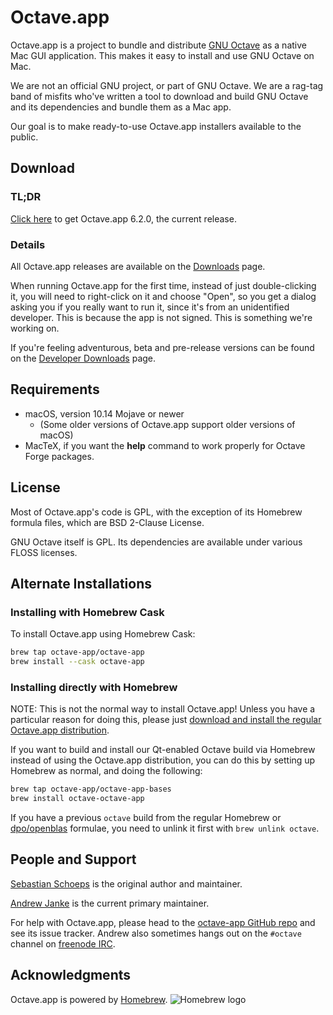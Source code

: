 # Octave.app

Octave.app is a project to bundle and distribute [GNU Octave](https://www.gnu.org/software/octave/) as a native Mac GUI application. This makes it easy to install and use GNU Octave on Mac.

We are not an official GNU project, or part of GNU Octave. We are a rag-tag band of misfits who've written a tool to download and build GNU Octave and its dependencies and bundle them as a Mac app.

Our goal is to make ready-to-use Octave.app installers available to the public.

## Download

### TL;DR

[Click here](https://github.com/octave-app/octave-app/releases/download/v6.2.0/Octave-6.2.0.dmg) to get Octave.app 6.2.0, the current release.

### Details

All Octave.app releases are available on the [Downloads](/Download.html) page.

When running Octave.app for the first time, instead of just double-clicking it, you will need to right-click on it and choose "Open", so you get a dialog asking you if you really want to run it, since it's from an unidentified developer. This is because the app is not signed. This is something we're working on.

If you're feeling adventurous, beta and pre-release versions can be found on the [Developer Downloads](/Developer-Downloads.html) page.

## Requirements

* macOS, version 10.14 Mojave or newer
  * (Some older versions of Octave.app support older versions of macOS)
* MacTeX, if you want the **help** command to work properly for Octave Forge packages.

## License

Most of Octave.app's code is GPL, with the exception of its Homebrew formula files, which are BSD 2-Clause License.

GNU Octave itself is GPL. Its dependencies are available under various FLOSS licenses.

## Alternate Installations

### Installing with Homebrew Cask

To install Octave.app using Homebrew Cask:

```bash
brew tap octave-app/octave-app
brew install --cask octave-app
```

### Installing directly with Homebrew

NOTE: This is not the normal way to install Octave.app! Unless you have a particular reason for doing this, please just [download and install the regular Octave.app distribution](/Download.html).

If you want to build and install our Qt-enabled Octave build via Homebrew instead of using the Octave.app distribution, you can do this by setting up Homebrew as normal, and doing the following:

```bash
brew tap octave-app/octave-app-bases
brew install octave-octave-app
```

If you have a previous `octave` build from the regular Homebrew or [dpo/openblas](https://github.com/dpo/homebrew-openblas) formulae, you need to unlink it first with `brew unlink octave`.

## People and Support

[Sebastian Schoeps](https://github.com/schoeps) is the original author and maintainer.

[Andrew Janke](https://apjanke.net) is the current primary maintainer.

For help with Octave.app, please head to the [octave-app GitHub repo](https://github.com/octave-app/octave-app) and see its issue tracker. Andrew also sometimes hangs out on the `#octave` channel on [freenode IRC](https://freenode.net/).

## Acknowledgments

Octave.app is powered by [Homebrew](https://brew.sh). ![Homebrew logo](images/homebrew-128x128.png)
